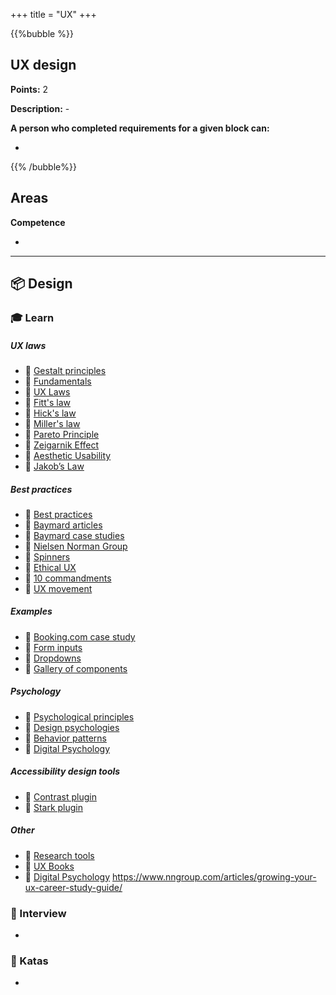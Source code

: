 +++
title = "UX"
+++

{{%bubble %}}

## UX design

**Points:** 2

**Description:** -

**A person who completed requirements for a given block can:**

-

{{% /bubble%}}

## Areas

**Competence**

-

---

## 📦 Design

### 🎓 Learn
##### UX laws
- 📗 [Gestalt principles](https://medium.com/dev-channel/designing-with-the-gestalt-principles-608f82a8b2f7)
- 📗 [Fundamentals](https://ux.shopify.com/some-fundamental-laws-of-ux-abd980744a33)
- 📗 [UX Laws](https://medium.com/swlh/ux-laws-with-practical-examples-c418b4738d20)
- 📗 [Fitt's law](https://uxdesign.cc/want-to-become-a-better-ux-designer-implement-fitts-law-19f71f9665a3)
- 📗 [Hick's law](https://uxdesign.cc/do-you-know-the-law-that-makes-or-breaks-a-ux-designer-hicks-law-6f2651400663)
- 📗 [Miller's law](https://uxdesign.cc/millers-law-is-there-a-magical-number-in-ux-design-7999f92ef7b8)
- 📗 [Pareto Principle](https://uxdesign.cc/80-20-rule-how-the-pareto-principle-is-helping-designers-in-2020-7207b75f2f40)
- 📗 [Zeigarnik Effect](https://uxdesign.cc/zeigarnik-effect-is-this-a-dark-pattern-used-by-linkedin-designers-339dc192ca27)
- 📗 [Aesthetic Usability](https://uxdesign.cc/how-tinder-makes-you-forgive-its-bad-design-3a0ecfe1246b)
- 📗 [Jakob’s Law](https://uxdesign.cc/jakobs-law-how-did-facebook-upset-its-users-954cafb24095)

##### Best practices
- 📗 [Best practices](https://seandexter1.medium.com/the-baymard-institute-a-glorious-evidence-based-trove-of-ux-best-practices-189d839b1176)
- 📗 [Baymard articles](https://baymard.com/blog/archive)
- 📗 [Baymard case studies](https://baymard.com/ecommerce-design-examples)
- 📗 [Nielsen Norman Group](https://www.nngroup.com/articles/)
- 📗 [Spinners](https://simonhearne.com/2020/alternatives-to-spinners/)
- 📗 [Ethical UX](https://uxdesign.cc/10-principles-for-ethical-ux-designs-21faf5ab243d)
- 📗 [10 commandments](https://uxdesign.cc/10-commandments-for-ui-design-29ee9687a4)
- 📗 [UX movement](https://uxmovement.com/)

##### Examples
- 📗 [Booking.com case study](https://uxdesign.cc/how-booking-com-makes-you-book-a-room-a-ux-analysis-d0b5177b8b25)
- 📗 [Form inputs](https://medium.com/design-bootcamp/text-field-redesign-d3f15c00daec)
- 📗 [Dropdowns](https://uxdesign.cc/10-ways-to-improve-dropdowns-in-ui-ux-design-59d61a304b70)
- 📗 [Gallery of components](https://component.gallery/)

##### Psychology
- 📗 [Psychological principles](https://uxdesign.cc/20-examples-of-psychological-principles-applied-to-product-design-a0d3ecaeb214)
- 📗 [Design psychologies](https://uxdesign.cc/7-design-psychologies-every-designer-should-know-d01a1becd961)
- 📗 [Behavior patterns](https://uxdesign.cc/10-essential-cognitive-behavior-patterns-for-ux-design-7f0cc2e00d31)
- 📗 [Digital Psychology](https://digitalpsychology.io/)

##### Accessibility design tools
- 📗 [Contrast plugin](https://www.figma.com/community/plugin/748533339900865323/Contrast)
- 📗 [Stark plugin](https://www.figma.com/community/plugin/732603254453395948/Stark)

##### Other
- 📗 [Research tools](https://uxdesign.cc/13-helpful-ux-research-tools-1949c92b9da0)
- 📗 [UX Books](https://medium.com/swlh/every-ux-book-i-recommend-and-why-673d634ca530)
- 📗 [Digital Psychology](https://digitalpsychology.io/)
https://www.nngroup.com/articles/growing-your-ux-career-study-guide/
### 🎤 Interview

- 

### 📝 Katas

- 
